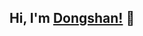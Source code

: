<!--
 * @Author: DSCode
 * @Date: 2020-10-10 16:49:48
 * @Copyright 2020 DSCode
 * @Open Source License: MIT
 * @LastEditTime: 2020-12-09 12:01:21
 * @FilePath: \DsCodeStudio\README.md
 * @Description: ![](./static/bg-1.jpg)
-->

## Hi, I'm [Dongshan!](https://github.dscode.top) 👋
